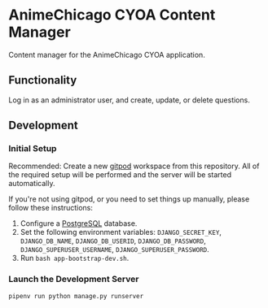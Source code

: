 # AnimeChicago CYOA Content Manager

Content manager for the AnimeChicago CYOA application.

## Functionality

Log in as an administrator user, and create, update, or delete questions.

## Development

### Initial Setup

Recommended: Create a new [gitpod](https://gitpod.io) workspace from this repository. All of the required setup will be performed and the server will be started automatically.

If you're not using gitpod, or you need to set things up manually, please follow these instructions:

1. Configure a [PostgreSQL](https://www.postgresql.org/) database.
1. Set the following environment variables: `DJANGO_SECRET_KEY`, `DJANGO_DB_NAME`, `DJANGO_DB_USERID`, `DJANGO_DB_PASSWORD`, `DJANGO_SUPERUSER_USERNAME`, `DJANGO_SUPERUSER_PASSWORD`.
1. Run `bash app-bootstrap-dev.sh`.

### Launch the Development Server

`pipenv run python manage.py runserver`